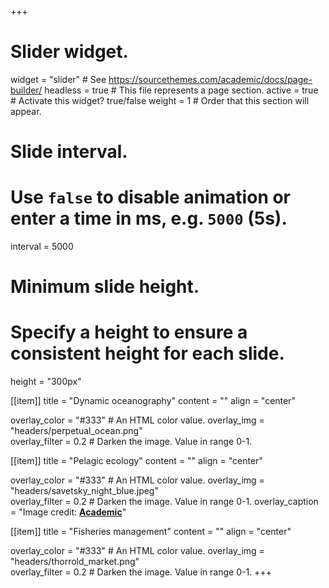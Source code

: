 +++
# Slider widget.
widget = "slider"  # See https://sourcethemes.com/academic/docs/page-builder/
headless = true  # This file represents a page section.
active = true  # Activate this widget? true/false
weight = 1  # Order that this section will appear.


# Slide interval.
# Use `false` to disable animation or enter a time in ms, e.g. `5000` (5s).
interval = 5000

# Minimum slide height.
# Specify a height to ensure a consistent height for each slide.
height = "300px"

[[item]]
  title = "Dynamic oceanography"
  content = ""
  align = "center"

  overlay_color = "#333"  # An HTML color value.
  overlay_img = "headers/perpetual_ocean.png"  
  overlay_filter = 0.2  # Darken the image. Value in range 0-1.

[[item]]
  title = "Pelagic ecology"
  content = ""
  align = "center"

  overlay_color = "#333"  # An HTML color value.
  overlay_img = "headers/savetsky_night_blue.jpeg"  
  overlay_filter = 0.2  # Darken the image. Value in range 0-1.
  overlay_caption =   "Image credit: [**Academic**](https://github.com/gcushen/hugo-academic/)"


[[item]]
  title = "Fisheries management"
  content = ""
  align = "center"

  overlay_color = "#333"  # An HTML color value.
  overlay_img = "headers/thorrold_market.png"  
  overlay_filter = 0.2  # Darken the image. Value in range 0-1.
+++
